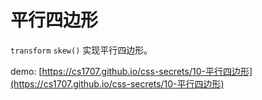 # 平行四边形

`transform` `skew()` 实现平行四边形。

demo: [https://cs1707.github.io/css-secrets/10-平行四边形](https://cs1707.github.io/css-secrets/10-平行四边形)
